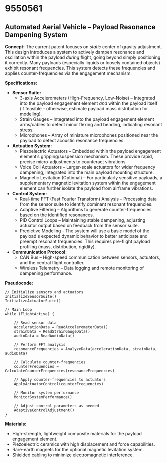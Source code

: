 # 9550561

## Automated Aerial Vehicle – Payload Resonance Dampening System

**Concept:** The current patent focuses on *static* center of gravity adjustment. This design introduces a system to actively dampen resonance and oscillation within the payload *during* flight, going beyond simply positioning it correctly. Many payloads (especially liquids or loosely contained objects) exhibit resonant frequencies. This system detects these frequencies and applies counter-frequencies via the engagement mechanism.

**Specifications:**

*   **Sensor Suite:**
    *   3-axis Accelerometers (High-Frequency, Low-Noise) – Integrated into the payload engagement element *and* within the payload itself (if feasible – otherwise, estimate payload mass distribution for modeling).
    *   Strain Gauges – Integrated into the payload engagement element arms/cables to detect minor flexing and bending, indicating resonant stress.
    *   Microphones – Array of miniature microphones positioned near the payload to detect acoustic resonance frequencies.
*   **Actuation System:**
    *   Piezoelectric Actuators – Embedded within the payload engagement element’s gripping/suspension mechanism. These provide rapid, precise micro-adjustments to counteract vibrations.
    *   Voice Coil Actuators – Larger-scale actuators for wider frequency dampening, integrated into the main payload mounting structure.
    *   Magnetic Levitation (Optional) – For particularly sensitive payloads, a supplementary magnetic levitation system within the engagement element can further isolate the payload from airframe vibrations.
*   **Control System:**
    *   Real-time FFT (Fast Fourier Transform) Analysis – Processing data from the sensor suite to identify dominant resonant frequencies.
    *   Adaptive Filtering – Algorithms to generate counter-frequencies based on the identified resonances.
    *   PID Control Loops – Maintaining stable dampening, adjusting actuator output based on feedback from the sensor suite.
    *   Predictive Modeling - The system will use a basic model of the payload's expected dynamic behavior to better anticipate and preempt resonant frequencies. This requires pre-flight payload profiling (mass, distribution, rigidity).
*   **Communication Protocol:**
    *   CAN Bus – High-speed communication between sensors, actuators, and the central flight controller.
    *   Wireless Telemetry – Data logging and remote monitoring of dampening performance.

**Pseudocode:**

```
// Initialize sensors and actuators
InitializeSensorSuite()
InitializeActuatorSuite()

// Main Loop
while (FlightActive) {

    // Read sensor data
    accelerationData = ReadAccelerometerData()
    strainData = ReadStrainGaugeData()
    audioData = ReadAudioData()

    // Perform FFT analysis
    resonanceFrequencies = AnalyzeData(accelerationData, strainData, audioData)

    // Calculate counter-frequencies
    counterFrequencies = CalculateCounterFrequencies(resonanceFrequencies)

    // Apply counter-frequencies to actuators
    ApplyActuatorControl(counterFrequencies)

    // Monitor system performance
    MonitorSystemPerformance()

    // Adjust control parameters as needed
    AdaptiveControlAdjustment()
}
```

**Materials:**

*   High-strength, lightweight composite materials for the payload engagement element.
*   Piezoelectric ceramics with high displacement and force capabilities.
*   Rare-earth magnets for the optional magnetic levitation system.
*   Shielded cabling to minimize electromagnetic interference.